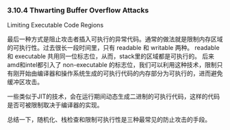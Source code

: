 ### 3.10.4 Thwarting Buffer Overflow Attacks

Limiting Executable Code Regions

最后一种方式是阻止攻击者插入可执行的异常代码。通常的做法就是限制内存区域的可执行性。过去很长一段时间里，只有 readable 和 writable 两种。 readable 和 executable 共用同一位标志位，从而，stack里的区域都是可执行的。 
后来amd和intel都引入了 non-executable 的标志位，我们可以利用这种技术，限制只有刚开始由编译器和操作系统生成的可执行代码的内存部分为可执行的，进而避免缓冲区攻击。

一些类似于JIT的技术，会在运行期间动态生成二进制的可执行代码，这样的代码是否可被限制取决于编译器的实现。

总结一下，随机化、栈检查和限制可执行性是三种最常见的防止攻击的手段。